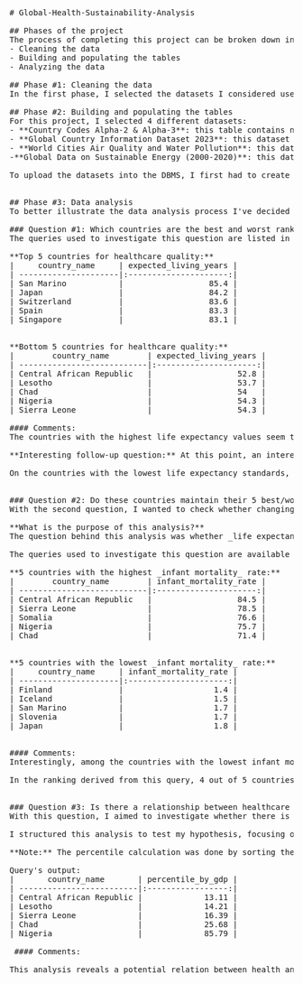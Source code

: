 <pre>
# Global-Health-Sustainability-Analysis

## Phases of the project
The process of completing this project can be broken down into three main steps:  
- Cleaning the data  
- Building and populating the tables  
- Analyzing the data

## Phase #1: Cleaning the data
In the first phase, I selected the datasets I considered useful for answering my questions. Then, using Excel, I verified the accuracy of the data, adjusted its format, and standardized the headers to make them easily readable by the DBMS. Finally, I ensured that essential columns, such as identifiers and IDs, were included.

## Phase #2: Building and populating the tables
For this project, I selected 4 different datasets:
- **Country Codes Alpha-2 & Alpha-3**: this table contains numeric and letter-based codes identifying each country.
- **Global Country Information Dataset 2023**: this dataset holds demographic and geographic information, statistics regarding the economy, population, sustainability attitude, and more.
- **World Cities Air Quality and Water Pollution**: this dataset has data on the quality of air and the level of water pollution in each country.
-**Global Data on Sustainable Energy (2000-2020)**: this dataset contains various statistics, most of them related to sustainability, for each country from 2000 to 2020.

To upload the datasets into the DBMS, I first had to create tables with the same characteristics as the datasets. The queries that I used to create the tables can be found in the **create_tables.sql** file.


## Phase #3: Data analysis
To better illustrate the data analysis process I've decided to introduce the question and then describee the results and the insights gained.

### Question #1: Which countries are the best and worst ranked in terms of healthcare (top/bottom 5 countries)?
The queries used to investigate this question are listed in the **query_question_1.sql** file.

**Top 5 countries for healthcare quality:**
|     country_name     | expected_living_years |     
| ---------------------|:---------------------:|
| San Marino           |                  85.4 |
| Japan                |                  84.2 |
| Switzerland          |                  83.6 |
| Spain                |                  83.3 |
| Singapore            |                  83.1 |


**Bottom 5 countries for healthcare quality:**
|        country_name        | expected_living_years |
| ---------------------------|:---------------------:|
| Central African Republic   |                  52.8 |
| Lesotho                    |                  53.7 |
| Chad                       |                  54   |
| Nigeria                    |                  54.3 |
| Sierra Leone               |                  54.3 |

#### Comments:
The countries with the highest life expectancy values seem to be dominated by ‘small’ countries, for example San Marino, Switzerland, and Singapore. However, two of the five countries can be considered pretty extended, this is the case of Spain, and Japan.

**Interesting follow-up question:** At this point, an interesting follow-up question could be: Does the extent of the country (in Km^2) has something to do with the life expectancy levels? Is there a correlation? What about the size of the population?

On the countries with the lowest life expectancy standards, not surprisingly, are all located in Africa, suggesting that the health levels within this continent are way below the standard. 


### Question #2: Do these countries maintain their 5 best/worst positions when the healthcare indicator changes?
With the second question, I wanted to check whether changing the public health indicator from _life expectancy_ to _infant mortality_ would result in the same rankings for the countries with the highest and lowest healthcare standards.

**What is the purpose of this analysis?** 
The question behind this analysis was whether _life expectancy_ is truly a good metric for measuring the overall quality of healthcare across countries. In fact, a good general healthcare indicator should remain relatively consistent across metrics related to the health levels of citizens. The indicator I chose is _infant mortality_, which refers to the number of children who die within the first year of life per 1,000 births.

The queries used to investigate this question are available in the**query_question_2.sql** file.

**5 countries with the highest _infant mortality_ rate:**
|        country_name        | infant_mortality_rate |
| ---------------------------|:---------------------:|
| Central African Republic   |                  84.5 |
| Sierra Leone               |                  78.5 |
| Somalia                    |                  76.6 |
| Nigeria                    |                  75.7 |
| Chad                       |                  71.4 |


**5 countries with the lowest _infant mortality_ rate:**
|     country_name     | infant_mortality_rate |
| ---------------------|:---------------------:|
| Finland              |                   1.4 |
| Iceland              |                   1.5 |
| San Marino           |                   1.7 |
| Slovenia             |                   1.7 |
| Japan                |                   1.8 |


#### Comments:
Interestingly, among the countries with the lowest infant mortality rate in the first year of life are San Marino and Japan, which also appeared in the ranking of the 5 countries with the highest life expectancy. Finland and Iceland are two other countries present in the result of this last query, along with, surprisingly, Slovenia.

In the ranking derived from this query, 4 out of 5 countries are also part of the list of countries with the lowest life expectancy. This result is highly informative, as it suggests a relationship between life expectancy and infant mortality. It’s not surprising to think that in a country with low life expectancy — meaning (according to our interpretation of this value) a low overall healthcare level — the proportion of infants who do not survive their first year of life would be high.


### Question #3: Is there a relationship between healthcare levels and economic prosperity indicators?
With this question, I aimed to investigate whether there is a relationship between healthcare levels, represented by _life expectancy_, and the _GDP_ of countries around the world. This question arose from my belief that countries with the lowest healthcare levels are also the poorest.

I structured this analysis to test my hypothesis, focusing only on the 5 countries with the lowest healthcare levels. To find an answer, I decided to calculate the percentile associated with each of the countries among the 5 with the lowest life expectancy values.

**Note:** The percentile calculation was done by sorting the data in ascending order, with the poorest countries (those with the lowest GDP) corresponding to percentiles closest to 0.

Query's output:
|       country_name       | percentile_by_gdp |
| -------------------------|:-----------------:|
| Central African Republic |             13.11 |
| Lesotho                  |             14.21 |
| Sierra Leone             |             16.39 |
| Chad                     |             25.68 |
| Nigeria                  |             85.79 |

 #### Comments: 
 
This analysis reveals a potential relation between health and wealth of countries. In particular, the 5 countries scoring lowest in the life_expectancy metric were also included in the 30% of the distribution with the lowest GDP. An interesting exception is Nigeria. Despite scoring extremely low in our reference health metric, Africa’s most-populated country showcases an outstandingly high GDP. This might reflect that, from an economic standpoint, Nigeria is moving upward, whereas it still has to overcome the burden of low health quality.

<pre\>
